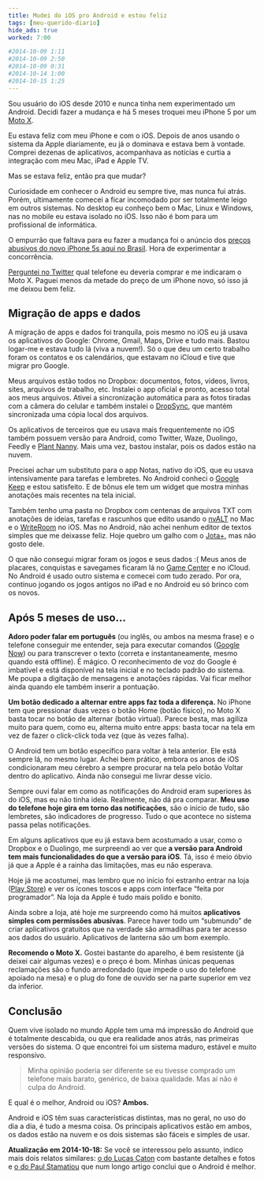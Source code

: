 ```yaml
---
title: Mudei do iOS pro Android e estou feliz
tags: [meu-querido-diario]
hide_ads: true
worked: 7:00

#2014-10-09 1:11
#2014-10-09 2:50
#2014-10-09 0:31
#2014-10-14 1:00
#2014-10-15 1:25
---
```


Sou usuário do iOS desde 2010 e nunca tinha nem experimentado um Android. Decidi fazer a mudança e há 5 meses troquei meu iPhone 5 por um [Moto X](http://www.submarino.com.br/linha/372415/celulares-e-telefonia-fixa/moto-x?franq=AFL-03-1744).

Eu estava feliz com meu iPhone e com o iOS. Depois de anos usando o sistema da Apple diariamente, eu já o dominava e estava bem à vontade. Comprei dezenas de aplicativos, acompanhava as notícias e curtia a integração com meu Mac, iPad e Apple TV.

Mas se estava feliz, então pra que mudar?

Curiosidade em conhecer o Android eu sempre tive, mas nunca fui atrás. Porém, ultimamente comecei a ficar incomodado por ser totalmente leigo em outros sistemas. No desktop eu conheço bem o Mac, Linux e Windows, nas no mobile eu estava isolado no iOS. Isso não é bom para um profissional de informática.

O empurrão que faltava para eu fazer a mudança foi o anúncio dos [preços abusivos do novo iPhone 5s aqui no Brasil](http://veja.abril.com.br/blog/impavido-colosso/a-preco-de-ouro-iphone-5s-vendido-no-brasil-e-o-mais-caro-do-mundo/). Hora de experimentar a concorrência.

[Perguntei no Twitter](https://twitter.com/oreio/status/459442483374878720) qual telefone eu deveria comprar e me indicaram o Moto X. Paguei menos da metade do preço de um iPhone novo, só isso já me deixou bem feliz.



## Migração de apps e dados

A migração de apps e dados foi tranquila, pois mesmo no iOS eu já usava os aplicativos do Google: Chrome, Gmail, Maps, Drive e tudo mais. Bastou logar-me e estava tudo lá (viva a nuvem!). Só o que deu um certo trabalho foram os contatos e os calendários, que estavam no iCloud e tive que migrar pro Google.

Meus arquivos estão todos no Dropbox: documentos, fotos, vídeos, livros, sites, arquivos de trabalho, etc. Instalei o app oficial e pronto, acesso total aos meus arquivos. Ativei a sincronização automática para as fotos tiradas com a câmera do celular e também instalei o [DropSync](https://play.google.com/store/apps/details?id=com.ttxapps.dropsync), que mantém sincronizada uma cópia local dos arquivos.

Os aplicativos de terceiros que eu usava mais frequentemente no iOS também possuem versão para Android, como Twitter, Waze, Duolingo, Feedly e [Plant Nanny](/blog/2014/09/20/plant-nanny/). Mais uma vez, bastou instalar, pois os dados estão na nuvem.

Precisei achar um substituto para o app Notas, nativo do iOS, que eu usava intensivamente para tarefas e lembretes. No Android conheci o [Google Keep](https://keep.google.com/) e estou satisfeito. E de bônus ele tem um widget que mostra minhas anotações mais recentes na tela inicial.

Também tenho uma pasta no Dropbox com centenas de arquivos TXT com anotações de ideias, tarefas e rascunhos que edito usando o [nvALT](http://brettterpstra.com/projects/nvalt/) no Mac e o [WriteRoom](http://www.hogbaysoftware.com/products/writeroom) no iOS. Mas no Android, não achei nenhum editor de textos simples que me deixasse feliz. Hoje quebro um galho com o [Jota+](https://play.google.com/store/apps/details?id=jp.sblo.pandora.jota.plus), mas não gosto dele.

O que não consegui migrar foram os jogos e seus dados :( Meus anos de placares, conquistas e savegames ficaram lá no [Game Center](http://en.wikipedia.org/wiki/Game_Center) e no iCloud. No Android é usado outro sistema e comecei com tudo zerado. Por ora, continuo jogando os jogos antigos no iPad e no Android eu só brinco com os novos.


## Após 5 meses de uso…

**Adoro poder falar em português** (ou inglês, ou ambos na mesma frase) e o telefone conseguir me entender, seja para executar comandos ([Google Now](http://www.google.com/landing/now/#whatisit)) ou para transcrever o texto (correta e instantaneamente, mesmo quando está offline). É mágico. O reconhecimento de voz do Google é imbatível e está disponível na tela inicial e no teclado padrão do sistema. Me poupa a digitação de mensagens e anotações rápidas. Vai ficar melhor ainda quando ele também inserir a pontuação.

**Um botão dedicado a alternar entre apps faz toda a diferença.** No iPhone tem que pressionar duas vezes o botão Home (botão físico), no Moto X basta tocar no botão de alternar (botão virtual). Parece besta, mas agiliza muito para quem, como eu, alterna muito entre apps: basta tocar na tela em vez de fazer o click-click toda vez (que às vezes falha).

O Android tem um botão específico para voltar à tela anterior. Ele está sempre lá, no mesmo lugar. Achei bem prático, embora os anos de iOS condicionaram meu cérebro a sempre procurar na tela pelo botão Voltar dentro do aplicativo. Ainda não consegui me livrar desse vício.

Sempre ouvi falar em como as notificações do Android eram superiores às do iOS, mas eu não tinha ideia. Realmente, não dá pra comparar. **Meu uso do telefone hoje gira em torno das notificações**, são o início de tudo, são lembretes, são indicadores de progresso. Tudo o que acontece no sistema passa pelas notificações.

Em alguns aplicativos que eu já estava bem acostumado a usar, como o Dropbox e o Duolingo, me surpreendi ao ver que **a versão para Android tem mais funcionalidades do que a versão para iOS**. Tá, isso é meio óbvio já que a Apple é a rainha das limitações, mas eu não esperava.

Hoje já me acostumei, mas lembro que no início foi estranho entrar na loja ([Play Store](https://play.google.com/store/apps)) e ver os ícones toscos e apps com interface “feita por programador”. Na loja da Apple é tudo mais polido e bonito.

Ainda sobre a loja, até hoje me surpreendo como há muitos **aplicativos simples com permissões abusivas**. Parece haver todo um “submundo” de criar aplicativos gratuitos que na verdade são armadilhas para ter acesso aos dados do usuário. Aplicativos de lanterna são um bom exemplo.

**Recomendo o Moto X.** Gostei bastante do aparelho, é bem resistente (já deixei cair algumas vezes) e o preço é bom. Minhas únicas pequenas reclamações são o fundo arredondado (que impede o uso do telefone apoiado na mesa) e o plug do fone de ouvido ser na parte superior em vez da inferior.


## Conclusão

Quem vive isolado no mundo Apple tem uma má impressão do Android que é totalmente descabida, ou que era realidade anos atrás, nas primeiras versões do sistema. O que encontrei foi um sistema maduro, estável e muito responsivo.

> Minha opinião poderia ser diferente se eu tivesse comprado um telefone mais barato, genérico, de baixa qualidade. Mas aí não é culpa do Android.

E qual é o melhor, Android ou iOS? **Ambos.**

Android e iOS têm suas características distintas, mas no geral, no uso do dia a dia, é tudo a mesma coisa. Os principais aplicativos estão em ambos, os dados estão na nuvem e os dois sistemas são fáceis e simples de usar.


**Atualização em 2014-10-18:** Se você se interessou pelo assunto, indico mais dois relatos similares: [o do Lucas Caton](http://blog.lucascaton.com.br/index.php/2013/09/28/ha-um-mes-eu-troquei-o-ios-pelo-android/) com bastante detalhes e fotos e [o do Paul Stamatiou](http://paulstamatiou.com/android-is-better/) que num longo artigo conclui que o Android é melhor.
